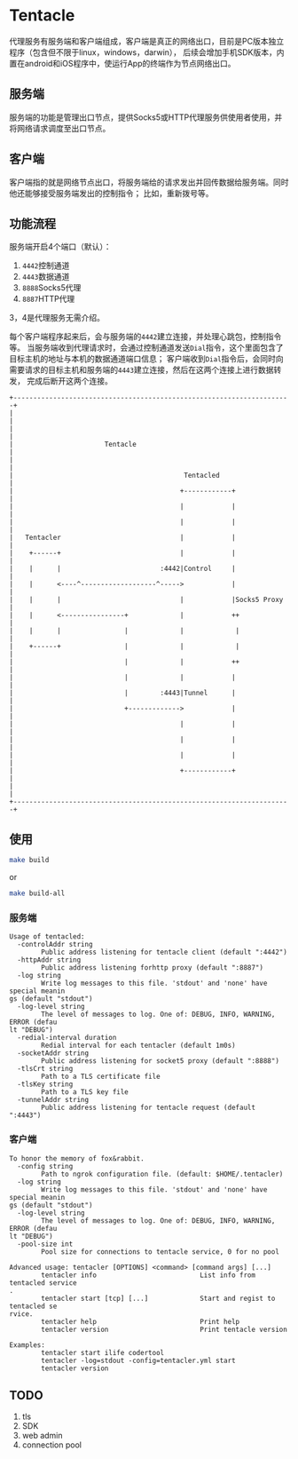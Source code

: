 # Tentacle

代理服务有服务端和客户端组成，客户端是真正的网络出口，目前是PC版本独立程序（包含但不限于linux，windows，darwin），
后续会增加手机SDK版本，内置在android和iOS程序中，使运行App的终端作为节点网络出口。

## 服务端

服务端的功能是管理出口节点，提供Socks5或HTTP代理服务供使用者使用，并将网络请求调度至出口节点。

## 客户端

客户端指的就是网络节点出口，将服务端给的请求发出并回传数据给服务端。同时他还能够接受服务端发出的控制指令；
比如，重新拨号等。

## 功能流程

服务端开启4个端口（默认）：
1. `4442`控制通道
2. `4443`数据通道
3. `8888`Socks5代理
4. `8887`HTTP代理

3，4是代理服务无需介绍。

每个客户端程序起来后，会与服务端的`4442`建立连接，并处理心跳包，控制指令等。
当服务端收到代理请求时，会通过控制通道发送`Dial`指令，这个里面包含了目标主机的地址与本机的数据通道端口信息；
客户端收到`Dial`指令后，会同时向需要请求的目标主机和服务端的`4443`建立连接，然后在这两个连接上进行数据转发，
完成后断开这两个连接。

```
+----------------------------------------------------------------------+
|                                                                      |
|                                                                      |
|                       Tentacle                                       |
|                                                                      |
|                                           Tentacled                  |
|                                          +------------+              |
|                                          |            |              |
|                                          |            |              |
|   Tentacler                              |            |              |
|    +------+                              |            |              |
|    |      |                         :4442|Control     |              |
|    |      <----^-------------------^----->            |              |
|    |      |                              |            |Socks5 Proxy  |
|    |      <----------------+             |            ++             |
|    |      |                |             |             |             |
|    +------+                |             |             |             |
|                            |             |            ++             |
|                            |             |            |              |
|                            |        :4443|Tunnel      |              |
|                            +------------->            |              |
|                                          |            |              |
|                                          |            |              |
|                                          |            |              |
|                                          +------------+              |
|                                                                      |
+----------------------------------------------------------------------+
```

## 使用

```bash
make build
```

or

```bash
make build-all
```

### 服务端

```
Usage of tentacled:
  -controlAddr string
        Public address listening for tentacle client (default ":4442")
  -httpAddr string
        Public address listening forhttp proxy (default ":8887")
  -log string
        Write log messages to this file. 'stdout' and 'none' have special meanin
gs (default "stdout")
  -log-level string
        The level of messages to log. One of: DEBUG, INFO, WARNING, ERROR (defau
lt "DEBUG")
  -redial-interval duration
        Redial interval for each tentacler (default 1m0s)
  -socketAddr string
        Public address listening for socket5 proxy (default ":8888")
  -tlsCrt string
        Path to a TLS certificate file
  -tlsKey string
        Path to a TLS key file
  -tunnelAddr string
        Public address listening for tentacle request (default ":4443")
```

### 客户端

```
To honor the memory of fox&rabbit.
  -config string
        Path to ngrok configuration file. (default: $HOME/.tentacler)
  -log string
        Write log messages to this file. 'stdout' and 'none' have special meanin
gs (default "stdout")
  -log-level string
        The level of messages to log. One of: DEBUG, INFO, WARNING, ERROR (defau
lt "DEBUG")
  -pool-size int
        Pool size for connections to tentacle service, 0 for no pool

Advanced usage: tentacler [OPTIONS] <command> [command args] [...]
        tentacler info                          List info from tentacled service
.
        tentacler start [tcp] [...]             Start and regist to tentacled se
rvice.
        tentacler help                          Print help
        tentacler version                       Print tentacle version

Examples:
        tentacler start ilife codertool
        tentacler -log=stdout -config=tentacler.yml start
        tentacler version
```

## TODO

1. tls
2. SDK
3. web admin
4. connection pool